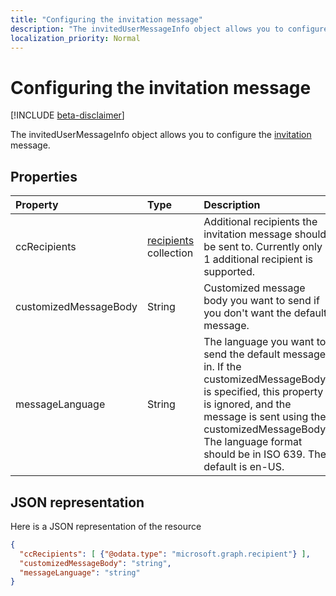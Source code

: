 ```yaml
---
title: "Configuring the invitation message"
description: "The invitedUserMessageInfo object allows you to configure the invitation message."
localization_priority: Normal
---
```


# Configuring the invitation message

[!INCLUDE [beta-disclaimer](../../includes/beta-disclaimer.md)]

The invitedUserMessageInfo object allows you to configure the [invitation](invitation.md) message.


## Properties
| Property	   | Type	|Description|
|:---------------|:--------|:----------|
|ccRecipients|[recipients](recipient.md) collection|Additional recipients the invitation message should be sent to. Currently only 1 additional recipient is supported.|
|customizedMessageBody|String|Customized message body you want to send if you don't want the default message.|
|messageLanguage|String|The language you want to send the default message in. If the customizedMessageBody is specified, this property is ignored, and the message is sent using the customizedMessageBody. The language format should be in ISO 639. The default is en-US.|

## JSON representation
Here is a JSON representation of the resource

<!-- {"blockType": "resource", "@odata.type": "microsoft.graph.invitedUserMessageInfo"} -->
```json
{
  "ccRecipients": [ {"@odata.type": "microsoft.graph.recipient"} ],
  "customizedMessageBody": "string",
  "messageLanguage": "string"
}
```

<!-- uuid: 8fcb5dbc-d5aa-4681-8e31-b001d5168d79
2016-22-25 14:57:30 UTC -->
<!--
{
  "type": "#page.annotation",
  "description": "invitedUserMessageInfo resource",
  "keywords": "",
  "section": "documentation",
  "tocPath": "",
  "suppressions": []
}
-->
